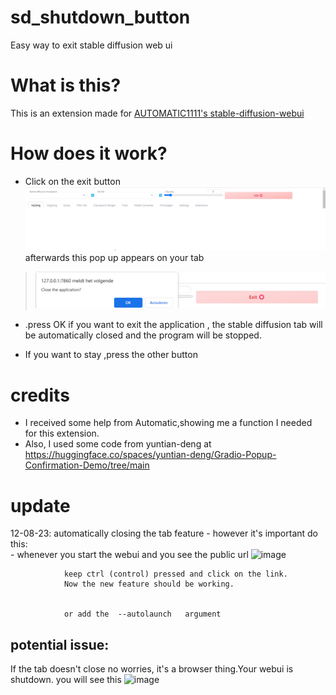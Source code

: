 # sd_shutdown_button
Easy way to exit stable diffusion web ui


# What is this?
This is an extension made for [AUTOMATIC1111's stable-diffusion-webui](https://github.com/AUTOMATIC1111/stable-diffusion-webui)

# How does it work?
- Click on the exit button 
![example_image](stopbutton.png)
afterwards this pop up appears on your tab
 > ![example_image](confirm_close.png)

- .press OK if you want to exit the application ,  the stable diffusion tab will be automatically closed
and the program will be stopped.

- If you want to stay ,press the other button


# credits 
- I received some help from Automatic,showing me a function I needed for this extension.
-  Also, I used some code from yuntian-deng  at https://huggingface.co/spaces/yuntian-deng/Gradio-Popup-Confirmation-Demo/tree/main

# update
12-08-23:  automatically closing the tab feature
             - however it's important  do this:  
                - whenever you start the webui and you see  the public url
                ![image](https://github.com/EnsignMK/sd_shutdown_button/assets/91480302/2193381f-ae8b-4cd7-965d-be2e9bb29663)
               
                keep ctrl (control) pressed and click on the link. 
                Now the new feature should be working.


                or add the  --autolaunch   argument

 ## potential issue: 
 If the tab doesn't close no worries, it's a browser thing.Your webui is shutdown.
                you will see this <img width="400" alt="image" src="https://github.com/EnsignMK/sd_shutdown_button/assets/91480302/2ad1d71a-f54b-48be-9025-82dee4b2d54a">


               

           
            

             
             
             




